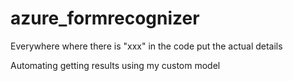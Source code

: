 # azure_formrecognizer
Everywhere where there is "xxx" in the code put the actual details

Automating getting results using my custom model
